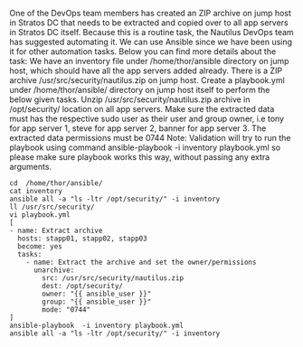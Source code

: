 One of the DevOps team members has created an ZIP archive on jump host in Stratos DC that needs to be extracted and copied over to all app servers in Stratos DC itself. Because this is a routine task, the Nautilus DevOps team has suggested automating it. We can use Ansible since we have been using it for other automation tasks. Below you can find more details about the task:
We have an inventory file under /home/thor/ansible directory on jump host, which should have all the app servers added already.
There is a ZIP archive /usr/src/security/nautilus.zip on jump host.
Create a playbook.yml under /home/thor/ansible/ directory on jump host itself to perform the below given tasks.
Unzip /usr/src/security/nautilus.zip archive in /opt/security/ location on all app servers.
Make sure the extracted data must has the respective sudo user as their user and group owner, i.e tony for app server 1, steve for app server 2, banner for app server 3.
The extracted data permissions must be 0744
Note: Validation will try to run the playbook using command ansible-playbook -i inventory playbook.yml so please make sure playbook works this way, without passing any extra arguments.

```
cd  /home/thor/ansible/
cat inventory
ansible all -a "ls -ltr /opt/security/" -i inventory
ll /usr/src/security/
vi playbook.yml
[
- name: Extract archive
  hosts: stapp01, stapp02, stapp03
  become: yes
  tasks:
    - name: Extract the archive and set the owner/permissions
      unarchive:
        src: /usr/src/security/nautilus.zip
        dest: /opt/security/
        owner: "{{ ansible_user }}"
        group: "{{ ansible_user }}"
        mode: "0744"
]
ansible-playbook  -i inventory playbook.yml
ansible all -a "ls -ltr /opt/security/" -i inventory
```